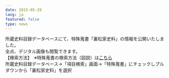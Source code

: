 ```yaml
---
date: 2015-05-29
lang: ja
featured: false
type: news
---
```

所蔵史料目録データベースにて、特殊蒐書「裏松家史料」の情報を公開いたしました。<br/>
全点、デジタル画像も閲覧できます。<br/>
【検索方法】　※特殊蒐書の検索方法（図説）は<a href="/news/2015/2015tokushukensaku.pdf" target="_blank">こちら</a><br/>
所蔵史料目録データベース→「項目検索」画面→「特殊蒐書」にチェックしプルダウンから「裏松家史料」を選択
